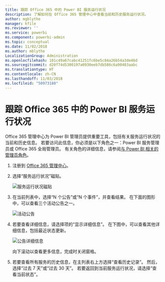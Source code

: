 ```yaml
---
title: 跟踪 Office 365 中的 Power BI 服务运行状况
description: 了解如何在 Office 365 管理中心中查看当前和历史服务运行状况。
author: mgblythe
manager: kfile
ms.reviewer: ''
ms.service: powerbi
ms.component: powerbi-admin
ms.topic: conceptual
ms.date: 11/02/2018
ms.author: mblythe
LocalizationGroup: Administration
ms.openlocfilehash: 101c49a67cabc41251fc6be5c84a26b54a3de46d
ms.sourcegitcommit: d20f74d5300197a0930eeb7db586c6a90403aabc
ms.translationtype: HT
ms.contentlocale: zh-CN
ms.lasthandoff: 11/03/2018
ms.locfileid: "50973180"
---
```

# <a name="track-power-bi-service-health-in-office-365"></a>跟踪 Office 365 中的 Power BI 服务运行状况

Office 365 管理中心为 Power BI 管理员提供重要工具，包括有关服务运行状况的当前和历史信息。 若要访问此信息，你必须是以下角色之一：Power BI 服务管理员或 Office 365 全局管理员。 有关角色的详细信息，请参阅[与 Power BI 相关的管理员角色](service-admin-administering-power-bi-in-your-organization.md#administrator-roles-related-to-power-bi)。

1. 注册到 [Office 365 管理中心](https://portal.office.com/adminportal)。

1. 选择“服务运行状况”磁贴。

    ![服务运行状况磁贴](media/service-admin-health/service-health-tile.png)

1. 在当前列表中，选择“N 个公告”或“N 个事件”，并查看结果。 在下面的图形中，可以查看三个活动公告之一。

    ![活动公告](media/service-admin-health/active-advisories.png)

1. 若要查看详细信息，请选择项的“显示详细信息”。 在下图中，可以查看其他详细信息，包括最近状态更新。

    ![公告详细信息](media/service-admin-health/advisory-details.png)

    向下滚动以查看更多信息，完成时关闭窗格。

1. 若要查看所有服务的历史信息，在主列表右上方选择“查看历史记录”。 然后，选择“过去 7 天”或“过去 30 天”。 若要返回到当前服务运行状况，请选择“查看当前状态”。